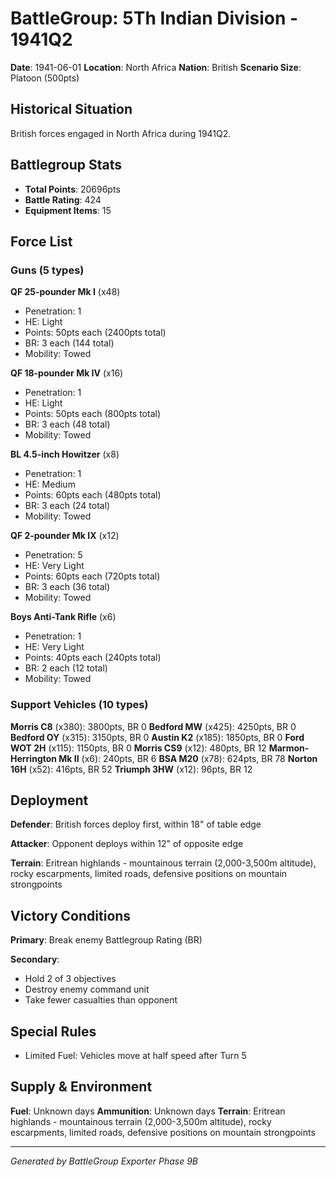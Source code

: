# BattleGroup: 5Th Indian Division - 1941Q2

**Date**: 1941-06-01
**Location**: North Africa
**Nation**: British
**Scenario Size**: Platoon (500pts)

## Historical Situation

British forces engaged in North Africa during 1941Q2.

## Battlegroup Stats

- **Total Points**: 20696pts
- **Battle Rating**: 424
- **Equipment Items**: 15

## Force List

### Guns (5 types)

**QF 25-pounder Mk I** (x48)
- Penetration: 1
- HE: Light
- Points: 50pts each (2400pts total)
- BR: 3 each (144 total)
- Mobility: Towed

**QF 18-pounder Mk IV** (x16)
- Penetration: 1
- HE: Light
- Points: 50pts each (800pts total)
- BR: 3 each (48 total)
- Mobility: Towed

**BL 4.5-inch Howitzer** (x8)
- Penetration: 1
- HE: Medium
- Points: 60pts each (480pts total)
- BR: 3 each (24 total)
- Mobility: Towed

**QF 2-pounder Mk IX** (x12)
- Penetration: 5
- HE: Very Light
- Points: 60pts each (720pts total)
- BR: 3 each (36 total)
- Mobility: Towed

**Boys Anti-Tank Rifle** (x6)
- Penetration: 1
- HE: Very Light
- Points: 40pts each (240pts total)
- BR: 2 each (12 total)
- Mobility: Towed

### Support Vehicles (10 types)

**Morris C8** (x380): 3800pts, BR 0
**Bedford MW** (x425): 4250pts, BR 0
**Bedford OY** (x315): 3150pts, BR 0
**Austin K2** (x185): 1850pts, BR 0
**Ford WOT 2H** (x115): 1150pts, BR 0
**Morris CS9** (x12): 480pts, BR 12
**Marmon-Herrington Mk II** (x6): 240pts, BR 6
**BSA M20** (x78): 624pts, BR 78
**Norton 16H** (x52): 416pts, BR 52
**Triumph 3HW** (x12): 96pts, BR 12

## Deployment

**Defender**: British forces deploy first, within 18" of table edge

**Attacker**: Opponent deploys within 12" of opposite edge

**Terrain**: Eritrean highlands - mountainous terrain (2,000-3,500m altitude), rocky escarpments, limited roads, defensive positions on mountain strongpoints

## Victory Conditions

**Primary**: Break enemy Battlegroup Rating (BR)

**Secondary**:
- Hold 2 of 3 objectives
- Destroy enemy command unit
- Take fewer casualties than opponent

## Special Rules

- Limited Fuel: Vehicles move at half speed after Turn 5

## Supply & Environment

**Fuel**: Unknown days
**Ammunition**: Unknown days
**Terrain**: Eritrean highlands - mountainous terrain (2,000-3,500m altitude), rocky escarpments, limited roads, defensive positions on mountain strongpoints

---

*Generated by BattleGroup Exporter Phase 9B*
